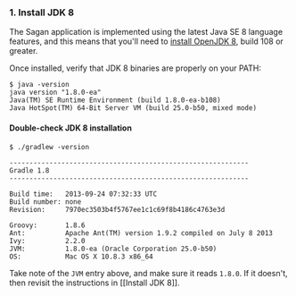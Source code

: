 
### 1. Install JDK 8

The Sagan application is implemented using the latest Java SE 8 language features, and this means that you'll need to [install OpenJDK 8](https://jdk8.java.net/download.html), build 108 or greater.

Once installed, verify that JDK 8 binaries are properly on your PATH:

    $ java -version
    java version "1.8.0-ea"
    Java(TM) SE Runtime Environment (build 1.8.0-ea-b108)
    Java HotSpot(TM) 64-Bit Server VM (build 25.0-b50, mixed mode)

#### Double-check JDK 8 installation

    $ ./gradlew -version

    ------------------------------------------------------------
    Gradle 1.8
    ------------------------------------------------------------

    Build time:   2013-09-24 07:32:33 UTC
    Build number: none
    Revision:     7970ec3503b4f5767ee1c1c69f8b4186c4763e3d

    Groovy:       1.8.6
    Ant:          Apache Ant(TM) version 1.9.2 compiled on July 8 2013
    Ivy:          2.2.0
    JVM:          1.8.0-ea (Oracle Corporation 25.0-b50)
    OS:           Mac OS X 10.8.3 x86_64

Take note of the `JVM` entry above, and make sure it reads `1.8.0`. If it doesn't, then revisit the instructions in [[Install JDK 8]].


